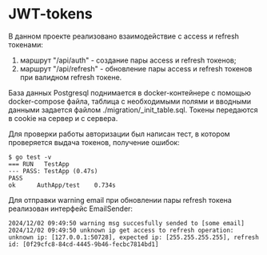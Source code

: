 # JWT-tokens

В данном проекте реализовано взаимодействие с access и refresh токенами:
1. маршрут "/api/auth" - создание пары access и refresh токенов;
2. маршрут "/api/refresh" - обновление пары access и refresh токенов при валидном refresh токене.

База данных Postgresql поднимается в docker-контейнере с помощью docker-compose файла, таблица с необходимыми полями и вводными данными задается файлом ./migration/_init_table.sql.
Токены передаются в cookie на сервер и с сервера.

Для проверки работы авторизации был написан тест, в котором проверяется выдача токенов, получение ошибок:
```
$ go test -v
=== RUN   TestApp
--- PASS: TestApp (0.47s)
PASS
ok      AuthApp/test    0.734s
```

Для отправки warning email при обновлении пары refresh токена реализован интерфейс EmailSender:
```
2024/12/02 09:49:50 warning msg succesfully sended to [some email]
2024/12/02 09:49:50 unknown ip get access to refresh operation: unknown ip: [127.0.0.1:50728], expected ip: [255.255.255.255], refresh id: [0f29cfc8-84cd-4445-9b46-fecbc7814bd1]
```
